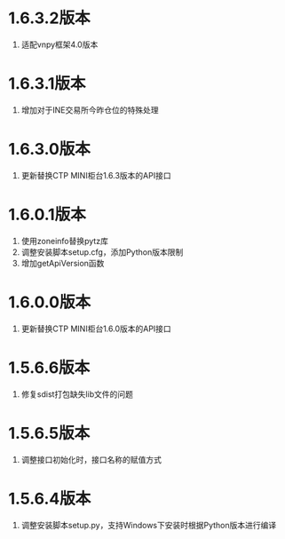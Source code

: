 
# 1.6.3.2版本

1. 适配vnpy框架4.0版本

# 1.6.3.1版本

1. 增加对于INE交易所今昨仓位的特殊处理

# 1.6.3.0版本

1. 更新替换CTP MINI柜台1.6.3版本的API接口

# 1.6.0.1版本

1. 使用zoneinfo替换pytz库
2. 调整安装脚本setup.cfg，添加Python版本限制
3. 增加getApiVersion函数

# 1.6.0.0版本

1. 更新替换CTP MINI柜台1.6.0版本的API接口

# 1.5.6.6版本

1. 修复sdist打包缺失lib文件的问题

# 1.5.6.5版本

1. 调整接口初始化时，接口名称的赋值方式

# 1.5.6.4版本

1. 调整安装脚本setup.py，支持Windows下安装时根据Python版本进行编译

